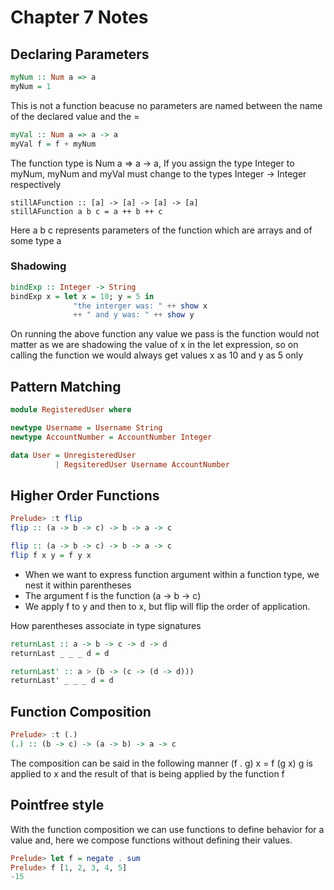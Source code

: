 # Chapter 7 Notes

## Declaring Parameters

```haskell
myNum :: Num a => a
myNum = 1
```
This is not a function beacuse no parameters are named between the name of the declared value and the =

```haskell
myVal :: Num a => a -> a
myVal f = f + myNum
```
The function type is Num a => a -> a, If you assign the type Integer to myNum, myNum and myVal must change to the types Integer -> Integer respectively

```haskelll
stillAFunction :: [a] -> [a] -> [a] -> [a]
stillAFunction a b c = a ++ b ++ c
```
Here a b c represents parameters of the function which are arrays and of some type a

### Shadowing
```haskell
bindExp :: Integer -> String
bindExp x = let x = 10; y = 5 in
              "the interger was: " ++ show x
              ++ " and y was: " ++ show y
```
On running the above function any value we pass is the function would not matter as we are shadowing the value of x in the let expression, so on calling the function we would always get values x as 10 and y as 5 only

## Pattern Matching
```haskell
module RegisteredUser where

newtype Username = Username String
newtype AccountNumber = AccountNumber Integer

data User = UnregisteredUser
          | RegsiteredUser Username AccountNumber
```

## Higher Order Functions
```haskell
Prelude> :t flip
flip :: (a -> b -> c) -> b -> a -> c
```
```haskell
flip :: (a -> b -> c) -> b -> a -> c
flip f x y = f y x
```
* When we want to express function argument within a function type, we nest it within parentheses
* The argument f is the function (a -> b -> c)
* We apply f to y and then to x, but flip will flip the order of application.

How parentheses associate in type signatures
```haskell
returnLast :: a -> b -> c -> d -> d
returnLast _ _ _ d = d

returnLast' :: a > (b -> (c -> (d -> d)))
returnLast' _ _ _ d = d
```

## Function Composition
```haskell
Prelude> :t (.)
(.) :: (b -> c) -> (a -> b) -> a -> c
```
The composition can be said in the following manner
(f . g) x = f (g x)
g is applied to x and the result of that is being applied by the function f

## Pointfree style
With the function composition we can use functions to define behavior for a value and, here we compose functions without defining their values.
```haskell
Prelude> let f = negate . sum
Prelude> f [1, 2, 3, 4, 5]
-15
```
